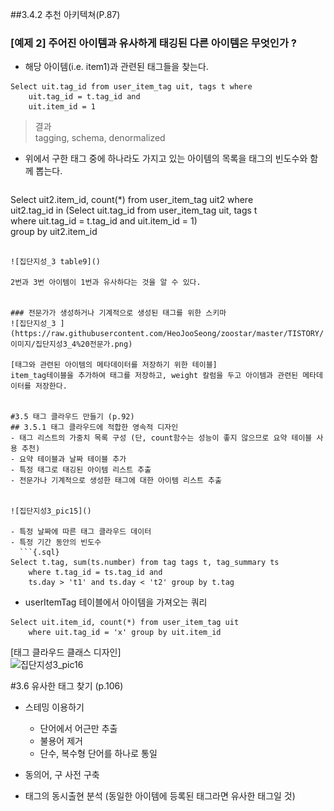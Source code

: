 ##3.4.2 추천 아키텍쳐(P.87)  

### [예제 2] 주어진 아이템과 유사하게 태깅된 다른 아이템은 무엇인가 ?  

- 해당 아이템(i.e. item1)과 관련된 태그들을 찾는다.  

```{.sql}  
Select uit.tag_id from user_item_tag uit, tags t where   
	uit.tag_id = t.tag_id and    
	uit.item_id = 1   
```
> 결과  
> tagging, schema, denormalized  

- 위에서 구한 태그 중에 하나라도 가지고 있는 아이템의 목록을 태그의 빈도수와 함께 뽑는다.  

  ```{.sql}  
Select uit2.item_id, count(*) from user_item_tag uit2 where  
	uit2.tag_id in (Select uit.tag_id from user_item_tag uit, tags t  
	where uit.tag_id = t.tag_id and uit.item_id = 1)  
	group by uit2.item_id   
```  

![집단지성_3 table9]()  

2번과 3번 아이템이 1번과 유사하다는 것을 알 수 있다.  


### 전문가가 생성하거나 기계적으로 생성된 태그를 위한 스키마  
![집단지성_3 ](https://raw.githubusercontent.com/HeoJooSeong/zoostar/master/TISTORY/이미지/집단지성3_4%20전문가.png)  

[태그와 관련된 아이템의 메타데이터를 저장하기 위한 테이블]
item_tag테이블을 추가하여 태그를 저장하고, weight 칼럼을 두고 아이템과 관련된 메타데이터를 저장한다.  
 

#3.5 태그 클라우드 만들기 (p.92)  
## 3.5.1 태그 클라우드에 적합한 영속적 디자인  
- 태그 리스트의 가중치 목록 구성 (단, count함수는 성능이 좋지 않으므로 요약 테이블 사용 추천)  
- 요약 테이블과 날짜 테이블 추가  
- 특정 태그로 태깅된 아이템 리스트 추출  
- 전문가나 기계적으로 생성한 태그에 대한 아이템 리스트 추출  


![집단지성3_pic15]()  

- 특정 날짜에 따른 태그 클라우드 데이터  
- 특정 기간 동안의 빈도수  
  ```{.sql}  
Select t.tag, sum(ts.number) from tag tags t, tag_summary ts  
	where t.tag_id = ts.tag_id and  
	ts.day > 't1' and ts.day < 't2' group by t.tag   
```  
  
- userItemTag 테이블에서 아이템을 가져오는 쿼리  
```{.sql}  
Select uit.item_id, count(*) from user_item_tag uit  
	where uit.tag_id = 'x' group by uit.item_id  
```  
   
[태그 클라우드 클래스 디자인]  
![집단지성3_pic16]()  


#3.6 유사한 태그 찾기 (p.106)  
- 스테밍 이용하기  
  - 단어에서 어근만 추출  
  - 불용어 제거  
  - 단수, 복수형 단어를 하나로 통일  

- 동의어, 구 사전 구축  
- 태그의 동시출현 분석 (동일한 아이템에 등록된 태그라면 유사한 태그일 것)  

